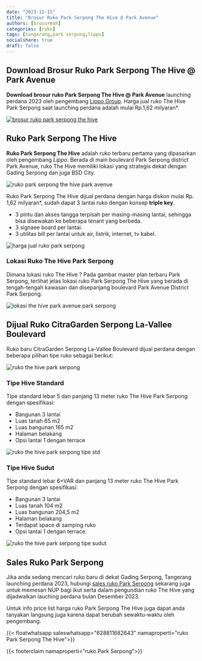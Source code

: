 ```yaml
---
date: "2023-11-15"
title: "Brosur Ruko Park Serpong The Hive @ Park Avenue"
authors: [brosurmah]
categories: [ruko]
tags: [tangerang,park serpong,lippo]
socialshare: true
draft: false
---
```


## Download Brosur Ruko Park Serpong The Hive @ Park Avenue
**Download brosur ruko Park Serpong The Hive @ Park Avenue** launching perdana 2023 oleh pengembang [Lippo Group](https://lippogroup.com/#?). Harga jual ruko The Hive Park Serpong saat launching perdana adalah mulai Rp.1,62 milyaran*.

[![brosur ruko park serpong the hive](brosur-ruko-park-serpong-the-hive-park-avenue.webp)](https://drive.google.com/drive/folders/1SqkRsWEPa1quMHGWIHp81XOmdwbbnW9O?usp=drive_link#?)

## Ruko Park Serpong The Hive
**Ruko Park Serpong The Hive** adalah ruko terbaru pertama yang dipasarkan oleh pengembang *Lippo*. Berada di main boulevard Park Serpong district Park Avenue, ruko The Hive memiliki lokasi yang strategis dekat dengan Gading Serpong dan juga BSD City. 

![ruko park serpong the hive park avenue](ruko-park-serpong-the-hive-park-avenue.webp)

Ruko Park Serpong The Hive dijual perdana dengan harga diskon mulai Rp. 1,62 milyaran*, sudah dapat 3 lantai ruko dengan konsep **triple key**. 
- 3 pintu dan akses tangga terpisah per masing-masing lantai, sehingga bisa disewakan ke beberapa tenant yang berbeda.
- 3 signaee board per lantai.
- 3 utilitas bill per lantai untuk air, listrik, internet, tv kabel.

![harga jual ruko park serpong](harga-jual-ruko-park-serpong-the-hive-park-avenue.webp)

### Lokasi Ruko The Hive Park Serpong
Dimana lokasi ruko The Hive ? Pada gambar master plan terbaru Park Serpong, terlihat jelas lokasi ruko Park Serpong The Hive yang berada di tengah-tengah kawasan dan disepanjang boulevard Park Avenue District Park Serpong. 

![lokasi the hive park avenue park serpong](lokasi-the-hive-park-avenue-park-serpong.webp)

## Dijual Ruko CitraGarden Serpong La-Vallee Boulevard
Ruko baru CitraGarden Serpong La-Vallee Boulevard dijual perdana dengan beberapa pilihan tipe ruko sebagai berikut:

![ruko the hive park serpong](ruko-the-hive-park-avenue-park-serpong.webp)

### Tipe Hive Standard
TIpe standard lebar 5 dan panjang 13 meter ruko The Hive Park Serpong dengan spesifikasi:
- Bangunan 3 lantai
- Luas tanah 65 m2
- Luas bangunan 165 m2
- Halaman belakang
- Opsi lantai 1 dengan terrace

![ruko the hive park serpong tipe std](ruko-park-serpong-the-hive-park-avenue-tipe-std.webp)

### Tipe Hive Sudut
TIpe standard lebar 6+VAR dan panjang 13 meter ruko The Hive Park Serpong dengan spesifikasi:
- Bangunan 3 lantai
- Luas tanah 104 m2
- Luas bangunan 204,5 m2
- Halaman belakang
- Terdapat space di samping ruko
- Opsi lantai 1 dengan terrace.

![ruko the hive park serpong tipe sudut](ruko-park-serpong-the-hive-park-avenue-tipe-corner.webp)

## Sales Ruko Park Serpong
Jika anda sedang mencari ruko baru di dekat Gading Serpong, Tangerang launching perdana 2023, hubungi [sales ruko Park Serpong](https://park-serpong.id/hubungi-kami/) sekarang juga untuk memesan NUP bagi ikut serta dalam pengundian ruko The Hive yang dijadwalkan lauching perdana bulan Desember 2023.

Untuk info price list harga ruko Park Serpong The Hive juga dapat anda tanyakan langsung juga karena dapat berubah sewaktu-waktu oleh pengembang.

{{< floatwhatsapp saleswhatsapp="628811682643" namaproperti="ruko Park Serpong The Hive">}}

{{< footerclaim namaproperti="ruko Park Serpong">}}